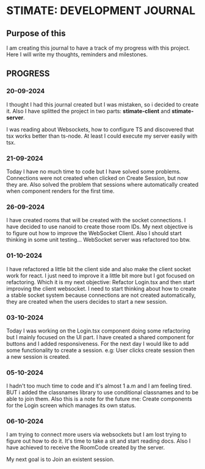 # STIMATE: DEVELOPMENT JOURNAL

## Purpose of this

I am creating this journal to have a track of my progress with this project.
Here I will write my thoughts, reminders and milestones.

## PROGRESS

### 20-09-2024

I thought I had this journal created but I was mistaken, so i decided to create it. Also I have splitted the project in two parts: **stimate-client** and **stimate-server**.

I was reading about Websockets, how to configure TS and discovered that tsx works better than ts-node. At least I could execute my server easily with tsx.

### 21-09-2024

Today I have no much time to code but I have solved some problems.
Connections were not created when clicked on Create Session, but now they are. Also solved the problem that sessions where automatically created when component renders for the first time.

### 26-09-2024

I have created rooms that will be created with the socket connections. I have decided to use nanoid to create those room IDs.
My next objective is to figure out how to improve the WebSocket Client. Also I should start thinking in some unit testing...
WebSocket server was refactored too btw.

### 01-10-2024

I have refactored a little bit the client side and also make the client socket work for react. I just need to improve it a little bit more but I got focused on refactoring. Which it is my next objective: Refactor Login.tsx and then start improving the client websocket.
I need to start thinking about how to create a stable socket system because connections are not created automatically, they are created when the users decides to start a new session.

### 03-10-2024

Today I was working on the Login.tsx component doing some refactoring but I mainly focused on the UI part. I have created a shared component for buttons and I added responsiveness. For the next day I would like to add some functionality to create a session. e.g: User clicks create session then a new session is created.

### 05-10-2024

I hadn't too much time to code and it's almost 1 a.m and I am feeling tired. BUT i added the classnames library to use conditional classnames and to be able to join them. Also this is a note for the future me: Create components for the Login screen which manages its own status.

### 06-10-2024

I am trying to connect more users via websockets but I am lost trying to figure out how to do it. It's time to take a sit and start reading docs.
Also I have achieved to receive the RoomCode created by the server.

My next goal is to Join an existent session.
